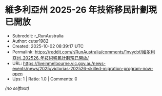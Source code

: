 # 維多利亞州 2025-26 年技術移民計劃現已開放

- Subreddit: r_RunAustralia
- Author: cuter1982
- Created: 2025-10-02 08:39:17 UTC
- Permalink: https://reddit.com/r/RunAustralia/comments/1nvycbf/維多利亞州_202526_年技術移民計劃現已開放/
- URL: https://liveinmelbourne.vic.gov.au/news-events/news/2025/victorias-202526-skilled-migration-program-now-open
- Ups: 1 | Ratio: 1.0 | Comments: 0

_(no selftext)_
